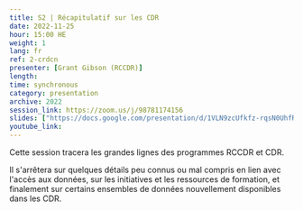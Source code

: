 ```yaml
---
title: S2 | Récapitulatif sur les CDR
date: 2022-11-25
hour: 15:00 HE
weight: 1
lang: fr
ref: 2-crdcn
presenter: [Grant Gibson (RCCDR)]
length:
time: synchronous
category: presentation
archive: 2022
session_link: https://zoom.us/j/98781174156
slides: ["https://docs.google.com/presentation/d/1VLN9zcUfkfz-rqsN0UhfRqMfunb9NLLM/edit?usp=share_link&ouid=112190682180433392211&rtpof=true&sd=true","https://docs.google.com/spreadsheets/d/1sQvT71Fovd4BaEXH-dlWhCn5ug2JpdRC/edit?usp=share_link&ouid=112190682180433392211&rtpof=true&sd=true"]
youtube_link:
---
```

Cette session tracera les grandes lignes des programmes RCCDR et CDR. <!--more-->

Il s'arrêtera sur quelques détails peu connus ou mal compris en lien avec l'accès aux données, sur les initiatives et les ressources de formation, et finalement sur certains ensembles de données nouvellement disponibles dans les CDR.
